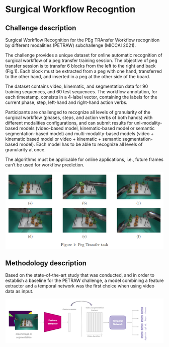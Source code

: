 # Surgical Workflow Recogntion
## Challenge description

Surgical Workflow Recognition for the PEg TRAnsfer Workflow recognition by different modalities (PETRAW) subchallenge (MICCAI 2021).

The challenge provides a unique dataset for online automatic recognition of surgical workflow
of a peg transfer training session. The objective of peg transfer session is to transfer 6 blocks from the left to the right and back (Fig.1). Each block must be extracted from a peg with one hand, transferred to the other hand, and inserted in a peg at the other side of the board.

The dataset contains video, kinematic, and segmentation data for 90 training sequences, and 60 test sequences. The workflow annotation, for each timestamp, consists in a 4-label vector, containing the labels for the current phase, step, left-hand and right-hand action verbs.

Participants are challenged to recognize all levels of granularity of the surgical workflow (phases, steps, and action verbs of both hands) with different modalities configurations, and can submit results for uni-modality-based models (video-based model, kinematic-based model or semantic segmentation-based model) and multi-modality-based models (video + kinematic based model or video + kinematic + semantic segmentation-based model). Each model has to be able to recognize all levels of granularity at once.

The algorithms must be applicable for online applications, i.e., future frames can’t be used for workflow prediction.

![alt text](https://github.com/Michakun/Surgical-Workflow-Recogntion/blob/main/Images/PETRAW.PNG?raw=true)

## Methodology description

Based on the state-of-the-art study that was conducted, and in order to establish a baseline for the PETRAW challenge, a model combining a feature extractor and a temporal network was the first choice when using video data as input.

![alt text](https://github.com/Michakun/Surgical-Workflow-Recogntion/blob/main/Images/Architecture.PNG?raw=true)
